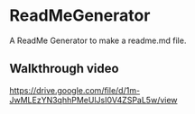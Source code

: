 # ReadMeGenerator
A ReadMe Generator to make a readme.md file.

## Walkthrough video
https://drive.google.com/file/d/1m-JwMLEzYN3qhhPMeUlJsI0V4ZSPaL5w/view


  
